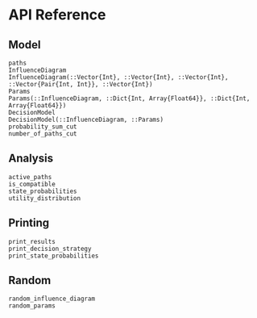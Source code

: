 # API Reference
## Model
```@docs
paths
InfluenceDiagram
InfluenceDiagram(::Vector{Int}, ::Vector{Int}, ::Vector{Int}, ::Vector{Pair{Int, Int}}, ::Vector{Int})
Params
Params(::InfluenceDiagram, ::Dict{Int, Array{Float64}}, ::Dict{Int, Array{Float64}})
DecisionModel
DecisionModel(::InfluenceDiagram, ::Params)
probability_sum_cut
number_of_paths_cut
```

## Analysis
```@docs
active_paths
is_compatible
state_probabilities
utility_distribution
```

## Printing
```@docs
print_results
print_decision_strategy
print_state_probabilities
```

## Random
```@docs
random_influence_diagram
random_params
```

